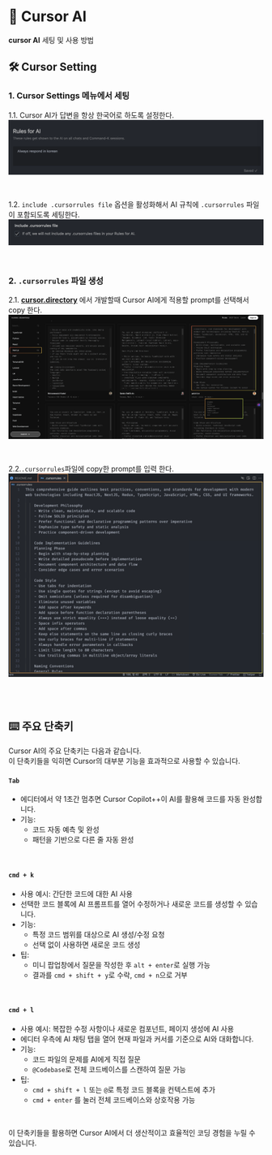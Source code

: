 # 🤖 Cursor AI

**cursor AI** 세팅 및 사용 방법

## 🛠️ Cursor Setting

### 1. **Cursor Settings 메뉴에서 세팅**
  
1.1. Cursor AI가 답변을 항상 한국어로 하도록 설정한다.
  ![rules-for-ai](./images/cursor-setting/rules-for-ai.png)

<br>

1.2. `include .cursorrules file` 옵션을 활성화해서 AI 규칙에 `.cursorrules` 파일이 포함되도록 세팅한다.
  ![include-.cursorrules-file](./images/cursor-setting/include-.cursorrules-file.png)

<br>

### 2. **`.cursorrules` 파일 생성**    
      
2.1. **[cursor.directory](https://cursor.directory/rules)** 에서 개발할때 Cursor AI에게 적용할 prompt를 선택해서 copy 한다.  
![cursor.directory-rules](./images/cursor-setting/cursor.directory-rules-1.png)

<br>

2.2.`.cursorrules`파일에 copy한 prompt를 입력 한다.   
![cursor.directory-rules](./images/cursor-setting/cursor.directory-rules-2.png)

<br>
<br>

## ⌨️ 주요 단축키

Cursor AI의 주요 단축키는 다음과 같습니다.   
이 단축키들을 익히면 Cursor의 대부분 기능을 효과적으로 사용할 수 있습니다.

#### `Tab`
- 에디터에서 약 1초간 멈추면 Cursor Copilot++이 AI를 활용해 코드를 자동 완성합니다.   
- 기능:
  - 코드 자동 예측 및 완성
  - 패턴을 기반으로 다른 줄 자동 완성

<br>

#### `cmd + k`

- 사용 예시: 간단한 코드에 대한 AI 사용
- 선택한 코드 블록에 AI 프롬프트를 열어 수정하거나 새로운 코드를 생성할 수 있습니다.
- 기능:
  - 특정 코드 범위를 대상으로 AI 생성/수정 요청
  - 선택 없이 사용하면 새로운 코드 생성
- 팁:
  - 미니 팝업창에서 질문을 작성한 후 `alt + enter`로 실행 가능
  - 결과를 `cmd + shift + y`로 수락, `cmd + n`으로 거부

<br>

#### `cmd + l`

- 사용 예시: 복잡한 수정 사항이나 새로운 컴포넌트, 페이지 생성에 AI 사용
- 에디터 우측에 AI 채팅 탭을 열어 현재 파일과 커서를 기준으로 AI와 대화합니다.
- 기능:
  - 코드 파일의 문제를 AI에게 직접 질문
  - `@Codebase`로 전체 코드베이스를 스캔하여 질문 가능
- 팁:
  - `cmd + shift + l` 또는 `@`로 특정 코드 블록을 컨텍스트에 추가
  - `cmd + enter` 를 눌러 전체 코드베이스와 상호작용 가능

<br>

이 단축키들을 활용하면 Cursor AI에서 더 생산적이고 효율적인 코딩 경험을 누릴 수 있습니다.


<br>